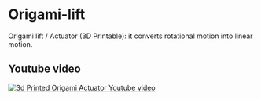 # Origami-lift
Origami lift / Actuator (3D Printable): it converts rotational motion into linear motion.

Youtube video
-------------
[![3d Printed Origami Actuator Youtube video](https://img.youtube.com/vi/YBcElxW9tQA/0.jpg)](https://www.youtube.com/watch?v=YBcElxW9tQA)
